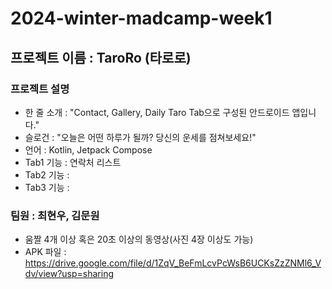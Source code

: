# 2024-winter-madcamp-week1

## 프로젝트 이름 : TaroRo (타로로)

### 프로젝트 설명
- 한 줄 소개 : "Contact, Gallery, Daily Taro Tab으로 구성된 안드로이드 앱입니다."
- 슬로건 : "오늘은 어떤 하루가 될까? 당신의 운세를 점쳐보세요!"
- 언어 : Kotlin, Jetpack Compose
- Tab1 기능 : 연락처 리스트 
- Tab2 기능 : 
- Tab3 기능 : 

### 팀원 : 최현우, 김문원

- 움짤 4개 이상 혹은 20초 이상의 동영상(사진 4장 이상도 가능)
- APK 파일 : https://drive.google.com/file/d/1ZqV_BeFmLcvPcWsB6UCKsZzZNMl6_Vdv/view?usp=sharing
